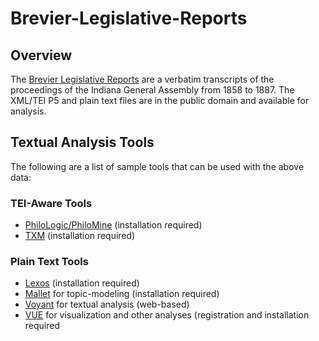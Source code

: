 # Brevier-Legislative-Reports
<h2>Overview</h2>
<p>
The  <a href="http://www.dlib.indiana.edu/collections/law/brevier/">Brevier Legislative Reports</a> are a verbatim transcripts of the proceedings of the Indiana General Assembly from 1858 to 1887. The XML/TEI P5 and plain text files are in the public domain and available for analysis.</p>

<h2>Textual Analysis Tools</h2>
The following are a list of sample tools that can be used with the above data:

<h3>TEI-Aware Tools</h3>

<ul>
<li><a href="http://code.google.com/p/philomine/">PhiloLogic/PhiloMine</a> (installation required)</li>
<li><a href="http://sourceforge.net/projects/txm">TXM</a> (installation required)</li>
</ul>

<h3>Plain Text Tools</h3>
<ul>
<li><a href="https://github.com/richardneal/Lexos">Lexos</a> (installation required)</li>
<li><a href="http://mallet.cs.umass.edu">Mallet</a> for topic-modeling (installation required) </li>
<li><a href="http://voyant-tools.org">Voyant</a> for textual analysis (web-based)</li>
<li><a href="https://vue.tufts.edu/">VUE</a> for visualization and other analyses (registration and installation required</li>
</ul>
